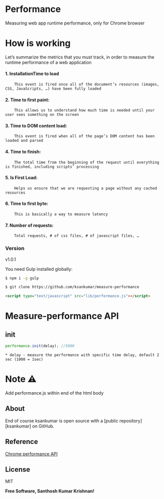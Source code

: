 # Performance
Measuring web app runtime performance, only for Chrome browser
# How is working
Let’s summarize the metrics that you must track, in order to measure the runtime performance of a web application


#### 1. InstallationTime to load
        This event is fired once all of the document’s resources (images, CSS, JavaScripts, …) have been fully loaded
#### 2. Time to first paint:
        This allows us to understand how much time is needed until your user sees something on the screen
#### 3. Time to DOM content load:
        This event is fired when all of the page’s DOM content has been loaded and parsed
#### 4. Time to finish: 
        The total time from the beginning of the request until everything is finished, including scripts’ processing
#### 5. Is First Load: 
        Helps us ensure that we are requesting a page without any cached resources
#### 6. Time to first byte: 
        This is basically a way to measure latency
#### 7. Number of requests:
        Total requests, # of css files, # of javascript files, …

### Version
v1.0.1

You need Gulp installed globally:
```sh
$ npm i -g gulp
```
```sh
$ git clone https://github.com/ksankumar/measure-performance
```
```html
<script type="text/javascript" src="lib/performance.js"></script>
```

# Measure-performance API

## init
```js
performance.init(delay); //5000
```
    * delay - measure the performance with specific time delay, default 2 sec (1000 = 1sec)
# Note :warning:
  Add performance.js within end of the html body
## About
End of course ksankumar is open source with a [public repository][ksankumar]
 on GitHub.

## Reference

[Chrome performance API](https://developer.chrome.com/devtools/docs/network)

License
----
MIT

**Free Software, Santhosh Kumar Krishnan!**
